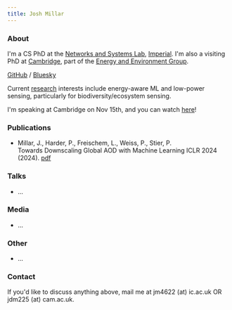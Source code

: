 ```yaml
---
title: Josh Millar
---
```


<link rel="stylesheet" href="style.css">

### About

I'm a CS PhD at the [Networks and Systems Lab](https://netsys.doc.ic.ac.uk), [Imperial](https://www.imperial.ac.uk/computing/). I'm also a visiting PhD at [Cambridge](https://www.cst.cam.ac.uk), part of the [Energy and Environment Group](https://www.cst.cam.ac.uk/research/eeg). 

[GitHub](https://github.com/j0shmillar) / [Bluesky](https://bsky.app/profile/jdmillar.bsky.social)

Current [research](https://www.cst.cam.ac.uk/news/meet-terra-ai-aiming-map-terrestrial-life-planet) interests include energy-aware ML and low-power sensing, particularly for biodiversity/ecosystem sensing.

I'm speaking at Cambridge on Nov 15th, and you can watch [here](https://cl-cam-ac-uk.zoom.us/j/4361570789?pwd=Nkl2T3ZLaTZwRm05bzRTOUUxY3Q4QT09&amp;from=addon)!

### Publications

* Millar, J., Harder, P., Freischem, L., Weiss, P., Stier, P. \
Towards Downscaling Global AOD with Machine Learning
ICLR 2024 (2024). [pdf](https://s3.us-east-1.amazonaws.com/climate-change-ai/papers/iclr2024/20/paper.pdf)

### Talks

*   ... 

### Media

*   ... 

### Other 

*   ... 

<!-- *   *Hiking and Running.* I endorse the [philosophical manifesto](https://www.harukimurakami.com/book/what-i-talk-about-when-i-talk-about-running-a-memoir) by Murakami about running. I try to expand this in different landscapes. Sometimes, I track my running activity on [Strava](https://www.strava.com/athletes/13042082). -->

### Contact

If you'd like to discuss anything above, mail me at jm4622 (at) ic.ac.uk OR jdm225 (at) cam.ac.uk. 

